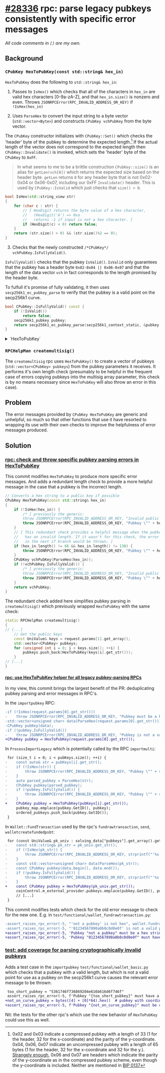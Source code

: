 # [#28336](https://github.com/bitcoin/bitcoin/pull/28336) rpc: parse legacy pubkeys consistently with specific error messages
_All code comments in `[]` are my own._

## Background

### `CPubKey HexToPubKey(const std::string& hex_in)`

`HexToPubKey` does the following to `std::string& hex_in`:

1. Passes to `IsHex()` which checks that all of the characters in `hex_in` are
   valid hex characters [0-9a-zA-Z], and that `hex_in.size()` is nonzero and
   even. Throws `JSONRPCError(RPC_INVALID_ADDRESS_OR_KEY)` if `!IsHex(hex_in)`

2. Uses `ParseHex` to convert the input string to a byte vector
   (`std::vector<Byte>`) and constructs `CPubKey vchPubKey` from the byte
   vector.

The `CPubKey` constructor initializes with `CPubKey::Set()` which checks the
'header' byte of the pubkey to determine the expected length.[^1] If the actual
length of the vector does not correspond to the expected length then
`CPubKey::Invalidate()` is invoked, which sets the 'header' byte of the
`CPubKey` to `0xFF`.

> In what seems to me to be a brittle construction `CPubKey::size()` is an alias
> for `getLen(vch[0])` which returns the expected size based on the header byte.
> `getLen` returns `0` for any header byte that is not 0x02-0x04 or 0x06-0x07,
> including our 0xFF `Invalidate()` header. This is used by `CPubKey::IsValid`
> which just checks that `size() > 0`. 

```cpp
bool IsHex(std::string_view str)
{
    for (char c : str) {
        // [ HexDigit returns the byte value of a hex character,
        //   (HexDigit('A') => 0xa
        //   returns -1 if input is not a hex character. ] 
        if (HexDigit(c) < 0) return false;
    }
    return (str.size() > 0) && (str.size()%2 == 0);
}
```

3. Checks that the newly constructed `/*CPubKey*/ vchPubKey.IsFullyValid()`.

`IsFullyValid()` checks that the pubkey `IsValid()`. `IsValid` only guarantees
that the pubkey has a header byte `0x02-0x04 || 0x06-0x07` and that the length
of the data vector `vch` in fact corresponds to the length promised by the
header byte.

To fulfull it's promise of fully validating, it then uses `secp256k1_ec_pubkey_parse` to verify that the pubkey is a valid point on
the secp256k1 curve.

```cpp
bool CPubKey::IsFullyValid() const {
    if (!IsValid())
        return false;
    secp256k1_pubkey pubkey;
    return secp256k1_ec_pubkey_parse(secp256k1_context_static, &pubkey, vch, size());
}
```

<details>

<summary>`HexToPubKey`</summary>

```cpp
// Converts a hex string to a public key if possible
CPubKey HexToPubKey(const std::string& hex_in)
{
    // [ IsHex checks if the string only contains 0-9, a-z, A-Z and is an even
    //   length of bytes ]
    if (!IsHex(hex_in)) {
        throw JSONRPCError(RPC_INVALID_ADDRESS_OR_KEY, "Invalid public key: " + hex_in);
    }
    CPubKey vchPubKey(ParseHex(hex_in));
    // [ CPubkey
    if (!vchPubKey.IsFullyValid()) {
        throw JSONRPCError(RPC_INVALID_ADDRESS_OR_KEY, "Invalid public key: " + hex_in);
    }
    return vchPubKey;
}
```

</details>

### `RPCHelpMan createmultisig()`
The `createmultisig` rpc uses `HexToPubKey()` to create a vector of pubkeys
(`std::vector<CPubKey> pubkeys`) from the pubkey parameters it receives. It
performs it's own length check (presumably to be helpful in the frequent case of
errors copying pubkeys into the multisig array parameter, this check is by no
means necessary since `HexToPubKey` will also throw an error in this case).

## Problem

The error messages provided by `CPubKey HexToPubKey` are generic and unhelpful,
so much so that other functions that use it have resorted to wrapping its use
with their own checks to improve the helpfulness of error messages produced.

## Solution

### [rpc: check and throw specific pubkey parsing errors in HexToPubKey](https://github.com/bitcoin/bitcoin/pull/28336/commits/100e8a75bf5d8196c005331bd8f2ed42ada6d8d0)

This commit modifies `HexToPubKey` to produce more specific error messages. And
adds a redundant length check to provide a more helpful message in the case that
a pubkey is the incorrect length.

```cpp
// Converts a hex string to a public key if possible
CPubKey HexToPubKey(const std::string& hex_in)
{
    if (!IsHex(hex_in)) {
        /* [ previously the generic:
        throw JSONRPCError(RPC_INVALID_ADDRESS_OR_KEY, "Invalid public key: " + hex_in); ] */
        throw JSONRPCError(RPC_INVALID_ADDRESS_OR_KEY, "Pubkey \"" + hex_in + "\" must be a hex string");
    }
    // [ This redundant check provides a helpful message when the pubkey string
    //   has an invalid length. If it wasn't for this check, the error message
    //   in the next if branch would be thrown. ]
    if (hex_in.length() != 66 && hex_in.length() != 130) {
        throw JSONRPCError(RPC_INVALID_ADDRESS_OR_KEY, "Pubkey \"" + hex_in + "\" must have a length of either 33 or 65 bytes");
    }
    CPubKey vchPubKey(ParseHex(hex_in));
    if (!vchPubKey.IsFullyValid()) {
        /* [ previously the generic:
        throw JSONRPCError(RPC_INVALID_ADDRESS_OR_KEY, "Invalid public key: " + hex_in); ] */
        throw JSONRPCError(RPC_INVALID_ADDRESS_OR_KEY, "Pubkey \"" + hex_in + "\" must be cryptographically valid.");
    }
    return vchPubKey;
}
```

The redundant check added here simplifies pubkey parsing in `createmultisig()`
which previously wrapped `HexToPubKey` with the same check: 

```cpp
static RPCHelpMan createmultisig()
{
// [...]
    // Get the public keys
    const UniValue& keys = request.params[1].get_array();
    std::vector<CPubKey> pubkeys;
    for (unsigned int i = 0; i < keys.size(); ++i) {
        pubkeys.push_back(HexToPubKey(keys[i].get_str()));
    }
// [...]
}
```

#### [rpc: use HexToPubKey helper for all legacy pubkey-parsing RPCs](https://github.com/bitcoin/bitcoin/pull/28336/commits/c740b154d193b91ca42f18759098d3fef6eaab05)

In my view, this commit brings the largest benefit of the PR: deduplicating
pubkey parsing and error messages in RPC's.

In the `importpubkey` RPC:

```diff
-if (!IsHex(request.params[0].get_str()))
-    throw JSONRPCError(RPC_INVALID_ADDRESS_OR_KEY, "Pubkey must be a hex string");
-std::vector<unsigned char> data(ParseHex(request.params[0].get_str()));
-CPubKey pubKey(data);
-if (!pubKey.IsFullyValid())
-    throw JSONRPCError(RPC_INVALID_ADDRESS_OR_KEY, "Pubkey is not a valid public key");
+CPubKey pubKey = HexToPubKey(request.params[0].get_str());
```

In `ProcessImportLegacy` which is potentially called by the RPC `importmulti`:

```diff
 for (size_t i = 0; i < pubKeys.size(); ++i) {
-    const auto& str = pubKeys[i].get_str();
-    if (!IsHex(str)) {
-        throw JSONRPCError(RPC_INVALID_ADDRESS_OR_KEY, "Pubkey \"" + str + "\" must be a hex string");
-    }
-    auto parsed_pubkey = ParseHex(str);
-    CPubKey pubkey(parsed_pubkey);
-    if (!pubkey.IsFullyValid()) {
-        throw JSONRPCError(RPC_INVALID_ADDRESS_OR_KEY, "Pubkey \"" + str + "\" is not a valid public key");
-    }
+    CPubKey pubkey = HexToPubKey(pubKeys[i].get_str());
     pubkey_map.emplace(pubkey.GetID(), pubkey);
     ordered_pubkeys.push_back(pubkey.GetID());
 }
```

In `Wallet::FundTransaction` used by the rpc's `fundrawtransaction`, `send`,
`walletcreatefundedpsbt`:

```diff
 for (const UniValue& pk_univ : solving_data["pubkeys"].get_array().getValues()) {
-    const std::string& pk_str = pk_univ.get_str();
-    if (!IsHex(pk_str)) {
-        throw JSONRPCError(RPC_INVALID_ADDRESS_OR_KEY, strprintf("'%s' is not hex", pk_str));
-    }
-    const std::vector<unsigned char> data(ParseHex(pk_str));
-    const CPubKey pubkey(data.begin(), data.end());
-    if (!pubkey.IsFullyValid()) {
-        throw JSONRPCError(RPC_INVALID_ADDRESS_OR_KEY, strprintf("'%s' is not a valid public key", pk_str));
-    }
+    const CPubKey pubkey = HexToPubKey(pk_univ.get_str());
     coinControl.m_external_provider.pubkeys.emplace(pubkey.GetID(), pubkey);
     // [...]
 }
 ```

This commit modifies tests which check for the old error message to check for
the new one. E.g. in `test/functional/wallet_fundrawtransaction.py`:

```diff
-assert_raises_rpc_error(-5, "'not a pubkey' is not hex", wallet.fundrawtransaction, raw_tx, solving_data={"pubkeys":["not a pubkey"]})
-assert_raises_rpc_error(-5, "'01234567890a0b0c0d0e0f' is not a valid public key", wallet.fundrawtransaction, raw_tx, solving_data={"pubkeys":["01234567890a0b0c0d0e0f"]})
+assert_raises_rpc_error(-5, 'Pubkey "not a pubkey" must be a hex string', wallet.fundrawtransaction, raw_tx, solving_data={"pubkeys":["not a pubkey"]})
+assert_raises_rpc_error(-5, 'Pubkey "01234567890a0b0c0d0e0f" must have a length of either 33 or 65 bytes', wallet.fundrawtransaction, raw_tx, solving_data={"pubkeys":["01234567890a0b0c0d0e0f"]})
```

### [test: add coverage for parsing cryptographically invalid pubkeys](https://github.com/bitcoin/bitcoin/pull/28336/commits/98570fe29bb08d7edc48011aa6b9731c6ab4ed2e)
Adds a test case in the `importpubkey` `test/functional/wallet_basic.py` which
checks that a pubkey with a valid length, but which is not a valid point for use
as a pubkey on the secp256k1 curve causes the relevant error message to be
thrown:

```diff
 too_short_pubkey = "5361746f736869204e616b616d6f746f"
 assert_raises_rpc_error(-5, f'Pubkey "{too_short_pubkey}" must have a length of either 33 or 65 bytes', self.nodes[0].importpubkey, too_short_pubkey)
+not_on_curve_pubkey = bytes([4] + [0]*64).hex()  # pubkey with coordinates (0,0) is not on curve
+assert_raises_rpc_error(-5, f'Pubkey "{not_on_curve_pubkey}" must be cryptographically valid', self.nodes[0].importpubkey, not_on_curve_pubkey)
```

Nit: the tests for the other rpc's which use the new behavior of `HexToPubKey`
could use this as well.

[^1]: 0x02 and 0x03 indicate a compressed pubkey with a length of 33 (1 for the
      header, 32 for the x-coordinate) and the parity of the y-coordinate. 0x04,
      0x06, 0x07 indicate an uncompressed pubkey with a length of 65 bytes (1 for
      the header, 32 for the x-coordinate and 32 for the y.). [Strangely enough](https://bitcoin.stackexchange.com/questions/57855/c-secp256k1-what-do-prefixes-0x06-and-0x07-in-an-uncompressed-public-key-signif), 
      0x06 and 0x07 are headers which indicate the parity of the y-coordinate as in
      the compressed pubkey scheme, even though the y-coordinate is included.
      Neither are mentioned in [BIP 0137](https://github.com/bitcoin/bips/blob/master/bip-0137.mediawiki#background-on-ecdsa-signatures)
